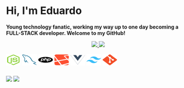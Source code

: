 <h1><b>Hi, I'm Eduardo</h1>  

<p>Young technology fanatic, working my way up to one day becoming a FULL-STACK developer. Welcome to my GitHub!</b></p>


<!-- se você está vendo isso, parabéns... Agora, me faça um desafio :) -->
<div align="center">
  <a href="https://github.com/dudu148877">
    <img height="165em" src="https://github-readme-stats.vercel.app/api?username=eduardo&show_icons=true&theme=vision-friendly-dark&include_all_commits=true&count_private=true"/>
    <img height="165em" src="https://github-readme-stats.vercel.app/api/top-langs/?username=eduardo&layout=compact&langs_count=7&theme=vision-friendly-dark"/>
  </a>
</div>

<div style="display: inline_block"><br>
  <img align="center" alt="dudu-NodeJs" height="30" width="40" src="https://raw.githubusercontent.com/devicons/devicon/master/icons/nodejs/nodejs-plain.svg">
  <img align="center" alt="dudu-Mysql" height="30" width="40" src="https://raw.githubusercontent.com/devicons/devicon/master/icons/mysql/mysql-plain.svg">
  <img align="center" alt="dudu-PHP" height="30" width="40" src="https://raw.githubusercontent.com/devicons/devicon/master/icons/php/php-plain.svg">
  <img align="center" alt="dudu-Laravel" height="30" width="40" src="https://raw.githubusercontent.com/devicons/devicon/master/icons/laravel/laravel-plain.svg">
  <img align="center" alt="dudu-VueJs" height="30" width="40" src="https://raw.githubusercontent.com/devicons/devicon/master/icons/vuejs/vuejs-plain.svg">
  <img align="center" alt="dudu-Tailwind" height="30" width="40" src="https://raw.githubusercontent.com/devicons/devicon/master/icons/tailwindcss/tailwindcss-plain.svg">
  <img align="center" alt="dudu-Git" height="30" width="40" src="https://raw.githubusercontent.com/devicons/devicon/master/icons/git/git-plain.svg">
</div>
  
##

<div>
  <a href="https://www.linkedin.com/in/duduxzl/" target="_blank"><img src="https://img.shields.io/badge/-LinkedIn-%230077B5?style=for-the-badge&logo=linkedin&logoColor=white" target="_blank"></a> 
  <a href="https://mail.google.com/mail/u/0/#inbox?compose=GTvVlcRzDQkNCkQJHstmbmpqCcDcnDfRWkLdnVDDrjrJphQxNCjjhghVfVmPpGxHnCBZPgCFpMzlZ"><img src="https://img.shields.io/badge/-Gmail-%23333?style=for-the-badge&logo=gmail&logoColor=white" target="_blank"></a>
</div>


